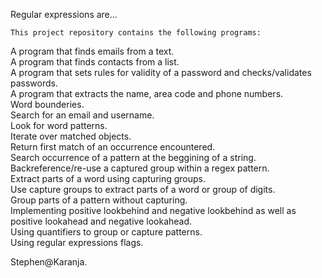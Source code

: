 Regular expressions are...


	This project repository contains the following programs:

A program that finds emails from a text.\
A program that finds contacts from a list.\
A program that sets rules for validity of a password and checks/validates passwords.\
A program that extracts the name, area code and phone numbers.\
Word bounderies.\
Search for an email and username.\
Look for word patterns.\
Iterate over matched objects.\
Return first match of an occurrence encountered.\
Search occurrence of a pattern at the beggining of a string.\
Backreference/re-use a captured group within a regex pattern.\
Extract parts of a word using capturing groups.\
Use capture groups to extract parts of a word or group of digits.\
Group parts of a pattern without capturing.\
Implementing positive lookbehind and negative lookbehind as well as positive lookahead and negative lookahead.\
Using quantifiers to group or capture patterns.\
Using regular expressions flags.

Stephen@Karanja.
